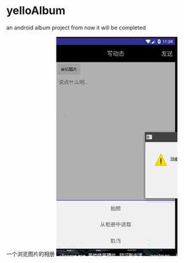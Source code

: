 # yelloAlbum
an android album project
from now it will be completed




一个浏览图片的相册 
![image](https://github.com/kid1943/yellowAlbum/blob/master/album.gif?raw=true)

